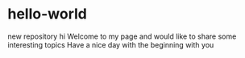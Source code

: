 # hello-world
 new repository
 hi
 Welcome to my page and would like to share some interesting topics
Have a nice day with the beginning with you

